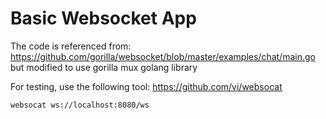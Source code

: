 # Basic Websocket App

The code is referenced from: https://github.com/gorilla/websocket/blob/master/examples/chat/main.go
but modified to use gorilla mux golang library

For testing, use the following tool: https://github.com/vi/websocat

```bash
websocat ws://localhost:8080/ws
```